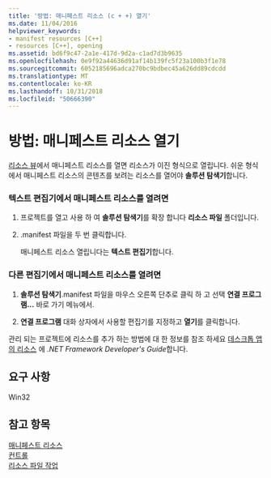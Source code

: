 ```yaml
---
title: '방법: 매니페스트 리소스 (c + +) 열기'
ms.date: 11/04/2016
helpviewer_keywords:
- manifest resources [C++]
- resources [C++], opening
ms.assetid: bd6f9c47-2a1e-417d-9d2a-c1ad7d3b9635
ms.openlocfilehash: 0e9f92a44636d91af14b139fc5f23a100b3f1e78
ms.sourcegitcommit: 6052185696adca270bc9bdbec45a626dd89cdcdd
ms.translationtype: MT
ms.contentlocale: ko-KR
ms.lasthandoff: 10/31/2018
ms.locfileid: "50666390"
---
```

# <a name="how-to-open-a-manifest-resource"></a>방법: 매니페스트 리소스 열기

[리소스 뷰](../windows/resource-view-window.md)에서 매니페스트 리소스를 열면 리소스가 이진 형식으로 열립니다. 쉬운 형식에서 매니페스트 리소스의 콘텐츠를 보려는 리소스를 열어야 **솔루션 탐색기**합니다.

### <a name="to-open-a-manifest-resource-in-the-text-editor"></a>텍스트 편집기에서 매니페스트 리소스를 열려면

1. 프로젝트를 열고 사용 하 여 **솔루션 탐색기**를 확장 합니다 **리소스 파일** 폴더입니다.

2. .manifest 파일을 두 번 클릭합니다.

   매니페스트 리소스 열립니다는 **텍스트 편집기**합니다.

### <a name="to-open-a-manifest-resource-in-another-editor"></a>다른 편집기에서 매니페스트 리소스를 열려면

1. **솔루션 탐색기**.manifest 파일을 마우스 오른쪽 단추로 클릭 하 고 선택 **연결 프로그램...**  바로 가기 메뉴에서.

2. **연결 프로그램** 대화 상자에서 사용할 편집기를 지정하고 **열기**를 클릭합니다.

관리 되는 프로젝트에 리소스를 추가 하는 방법에 대 한 정보를 참조 하세요 [데스크톱 앱의 리소스](/dotnet/framework/resources/index) 에 *.NET Framework Developer's Guide*합니다.

## <a name="requirements"></a>요구 사항

Win32

## <a name="see-also"></a>참고 항목

[매니페스트 리소스](../windows/manifest-resources.md)<br/>
[컨트롤](../mfc/controls-mfc.md)<br/>
[리소스 파일 작업](../windows/working-with-resource-files.md)